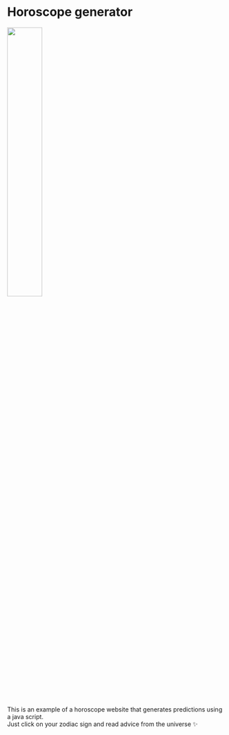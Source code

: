 # Horoscope generator

<img src="https://user-images.githubusercontent.com/119595939/210087340-482a6b7a-7457-4ef9-bc06-d7d99f31b5c2.JPG" width=40% height=40%>


This is an example of a horoscope website that generates predictions using a java script.  
Just click on your zodiac sign and read advice from the universe ✨
